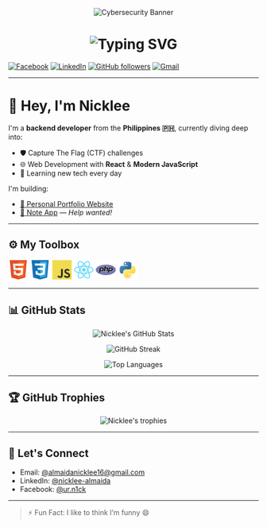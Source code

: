 <p align="center">
  <img src="https://media2.giphy.com/media/v1.Y2lkPTc5MGI3NjExcGJmcHo2dm51Mzg2YjloYWphdXNoendod3p4MHlyejZlMnQ5ZnNzMiZlcD12MV9pbnRlcm5hbF9naWZfYnlfaWQmY3Q9Zw/l0IyeheChYxx2byDu/giphy.gif" alt="Cybersecurity Banner" width="300"/>
</p>

<h1 align="center">
  <img src="https://readme-typing-svg.herokuapp.com?font=Fira+Code&weight=600&size=28&pause=1000&color=00FF00&center=true&vCenter=true&width=435&lines=%F0%9F%91%8B+Hi%2C+I'm+Nicklee+Almaida;Backend+Developer+%F0%9F%94%A5;Cybersecurity+Enthusiast+%F0%9F%9B%A1%EF%B8%8F;Welcome+to+my+profile+%F0%9F%91%BB" alt="Typing SVG" />
</h1>


[![Facebook](https://img.shields.io/badge/Facebook-1877F2?style=for-the-badge&logo=facebook&logoColor=white)](https://fb.com/ur.n1ck)
[![LinkedIn](https://img.shields.io/badge/LinkedIn-0077B5?style=for-the-badge&logo=linkedin&logoColor=white)](https://www.linkedin.com/in/nicklee-almaida-84763b339/)
[![GitHub followers](https://img.shields.io/github/followers/nicklee-almaida?logo=GitHub&style=for-the-badge)](https://github.com/nicklee-almaida)
[![Gmail](https://img.shields.io/badge/Email-almaidanicklee16@gmail.com-D14836?style=for-the-badge&logo=gmail&logoColor=white)](https://mail.google.com/mail/u/0/#inbox?compose=CllgCKHRtgNxFFdGdLLlxXJRdmFhFZjKcNbXBPnwPdsnMKlVlSBqzwfmXJQHFDqnSgwgKdhqlhg)


---

# 👋 Hey, I'm Nicklee

I'm a **backend developer** from the **Philippines 🇵🇭**, currently diving deep into:
- 🛡️ Capture The Flag (CTF) challenges
- 🌐 Web Development with **React** & **Modern JavaScript**
- 🧠 Learning new tech every day

I'm building:
- [🚧 Personal Portfolio Website](https://github.com/nicklee-almaida/nicklee-almaida)
- [📝 Note App](https://github.com/nicklee-almaida/note-app) — _Help wanted!_

---

## ⚙️ My Toolbox

<p align="left">
  <img src="https://raw.githubusercontent.com/devicons/devicon/master/icons/html5/html5-original.svg" alt="HTML5" width="40" height="40" />
  <img src="https://raw.githubusercontent.com/devicons/devicon/master/icons/css3/css3-original.svg" alt="CSS3" width="40" height="40" />
  <img src="https://raw.githubusercontent.com/devicons/devicon/master/icons/javascript/javascript-original.svg" alt="JavaScript" width="40" height="40" />
  <img src="https://raw.githubusercontent.com/devicons/devicon/master/icons/react/react-original.svg" alt="React" width="40" height="40" />
  <img src="https://raw.githubusercontent.com/devicons/devicon/master/icons/php/php-original.svg" alt="PHP" width="40" height="40" />
  <img src="https://raw.githubusercontent.com/devicons/devicon/master/icons/python/python-original.svg" alt="Python" width="40" height="40" />
</p>

---

## 📊 GitHub Stats

<p align="center">
  <img src="https://github-readme-stats.vercel.app/api?username=nicklee-almaida&show_icons=true&theme=radical&bg_color=0d1116&title_color=ff7b72&text_color=ffffff&icon_color=58a6ff" alt="Nicklee's GitHub Stats" />
</p>

<p align="center">
  <img src="https://github-readme-streak-stats.herokuapp.com/?user=nicklee-almaida&theme=radical&background=0d1116&currStreakLabel=ff7b72" alt="GitHub Streak" />
</p>

<p align="center">
  <img src="https://github-readme-stats.vercel.app/api/top-langs/?username=nicklee-almaida&layout=compact&theme=radical&bg_color=0d1116&title_color=ff7b72&text_color=ffffff" alt="Top Languages" />
</p>

---

## 🏆 GitHub Trophies

<p align="center">
  <img src="https://github-profile-trophy.vercel.app/?username=nicklee-almaida&theme=radical&row=1&column=6&no-frame=true&no-bg=true" alt="Nicklee's trophies" />
</p>

---

## 🤝 Let's Connect

- Email: [@almaidanicklee16@gmail.com](https://mail.google.com/mail/u/0/#inbox?compose=DmwnWrRrlQqlRqVKkrqldwWfxWBXHQmbWrlfMqgwBFbzzLXWDwKbgQxWNWdclDKRcdDLmHxqvjTL)
- LinkedIn: [@nicklee-almaida](https://www.linkedin.com/in/nicklee-almaida-84763b339/)
- Facebook: [@ur.n1ck](https://fb.com/ur.n1ck)

---

> ⚡ Fun Fact: I like to think I’m funny 😄

